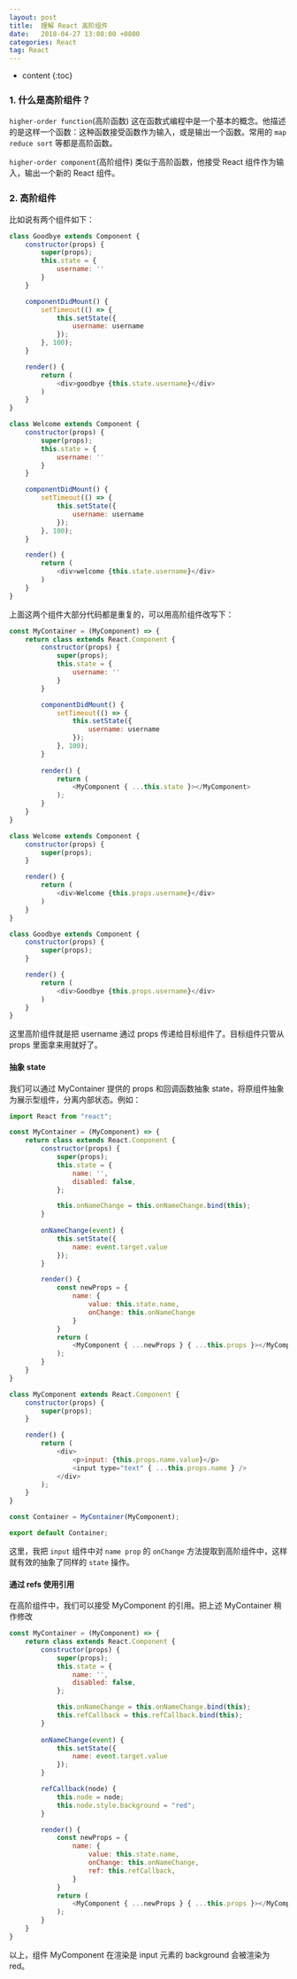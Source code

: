 ```yaml
---
layout: post
title:  理解 React 高阶组件
date:   2018-04-27 13:08:00 +0800
categories: React
tag: React
---
```


* content
{:toc}

### 1. 什么是高阶组件？

`higher-order function`(高阶函数) 这在函数式编程中是一个基本的概念。他描述的是这样一个函数：这种函数接受函数作为输入，或是输出一个函数。常用的 `map reduce sort` 等都是高阶函数。

`higher-order component`(高阶组件) 类似于高阶函数，他接受 React 组件作为输入，输出一个新的 React 组件。

### 2. 高阶组件

比如说有两个组件如下：

```javascript
class Goodbye extends Component {
    constructor(props) {
        super(props);
        this.state = {
            username: ''
        }
    }

    componentDidMount() {
        setTimeout(() => {
            this.setState({
	            username: username
	        });
        }, 100);
    }

    render() {
        return (
            <div>goodbye {this.state.username}</div>
        )
    }
}

class Welcome extends Component {
    constructor(props) {
        super(props);
        this.state = {
            username: ''
        }
    }

    componentDidMount() {
        setTimeout(() => {
            this.setState({
	            username: username
	        });
        }, 100);
    }

    render() {
        return (
            <div>welcome {this.state.username}</div>
        )
    }
}
```

上面这两个组件大部分代码都是重复的，可以用高阶组件改写下：

```javascript
const MyContainer = (MyComponent) => {
    return class extends React.Component {
        constructor(props) {
	        super(props);
	        this.state = {
	            username: ''
	        }
	    }

	    componentDidMount() {
	        setTimeout(() => {
	            this.setState({
		            username: username
		        });
	        }, 100);
	    }
        
        render() {
            return (
                <MyComponent { ...this.state }></MyComponent>
            );
        }
    }
}

class Welcome extends Component {
    constructor(props) {
        super(props);
    }

    render() {
        return (
            <div>Welcome {this.props.username}</div>
        )
    }
}

class Goodbye extends Component {
    constructor(props) {
        super(props);
    }

    render() {
        return (
            <div>Goodbye {this.props.username}</div>
        )
    }
} 
```

这里高阶组件就是把 username 通过 props 传递给目标组件了。目标组件只管从 props 里面拿来用就好了。


#### 抽象 state

我们可以通过 MyContainer 提供的 props 和回调函数抽象 state，将原组件抽象为展示型组件，分离内部状态。例如：

```javascript
import React from "react";

const MyContainer = (MyComponent) => {
    return class extends React.Component {
        constructor(props) {
            super(props);
            this.state = {
                name: '',
                disabled: false,
            };

            this.onNameChange = this.onNameChange.bind(this);
        }
        
        onNameChange(event) {
            this.setState({
                name: event.target.value
            });
        }

        render() {
            const newProps = {
                name: {
                    value: this.state.name,
                    onChange: this.onNameChange
                }
            }
            return (
                <MyComponent { ...newProps } { ...this.props }></MyComponent>
            );
        }
    }
}

class MyComponent extends React.Component {
    constructor(props) {
        super(props);
    }

    render() {
        return (
            <div>
                <p>input: {this.props.name.value}</p>
                <input type="text" { ...this.props.name } />
            </div>
        );
    }
}

const Container = MyContainer(MyComponent);

export default Container;
```

这里，我把 `input` 组件中对 `name prop` 的 `onChange` 方法提取到高阶组件中，这样就有效的抽象了同样的 `state` 操作。

#### 通过 refs 使用引用

在高阶组件中，我们可以接受 MyComponent 的引用。把上述 MyContainer 稍作修改

```javascript
const MyContainer = (MyComponent) => {
    return class extends React.Component {
        constructor(props) {
            super(props);
            this.state = {
                name: '',
                disabled: false,
            };

            this.onNameChange = this.onNameChange.bind(this);
            this.refCallback = this.refCallback.bind(this);
        }
        
        onNameChange(event) {
            this.setState({
                name: event.target.value
            });
        }

        refCallback(node) {
            this.node = node;
            this.node.style.background = "red";
        }

        render() {
            const newProps = {
                name: {
                    value: this.state.name,
                    onChange: this.onNameChange,
                    ref: this.refCallback,
                }
            }
            return (
                <MyComponent { ...newProps } { ...this.props }></MyComponent>
            );
        }
    }
}
```

以上，组件 MyComponent 在渲染是 input 元素的 background 会被渲染为 red。